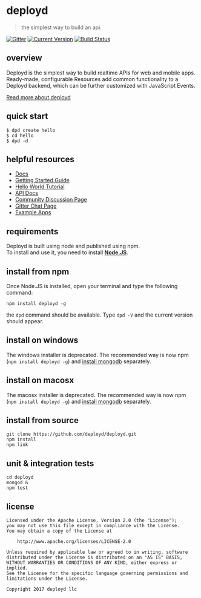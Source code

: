 # deployd

> the simplest way to build an api.

[![Gitter](https://badges.gitter.im/Join%20Chat.svg)](https://gitter.im/deployd/deployd)  [![Current Version](https://img.shields.io/npm/v/deployd.svg?style=flat-square)](https://www.npmjs.org/package/deployd) [![Build Status](https://img.shields.io/travis/deployd/deployd.svg?style=flat-square)](http://travis-ci.org/deployd/deployd)

## overview

Deployd is the simplest way to build realtime APIs for web and mobile apps. Ready-made, configurable Resources add common functionality to a Deployd backend, which can be further customized with JavaScript Events.

[Read more about deployd](http://deployd.com)

## quick start

	$ dpd create hello
	$ cd hello
	$ dpd -d

## helpful resources

 - [Docs](http://docs.deployd.com/)
 - [Getting Started Guide](http://docs.deployd.com/docs/getting-started/what-is-deployd.html)
 - [Hello World Tutorial](http://docs.deployd.com/docs/getting-started/your-first-api.html)
 - [API Docs](http://docs.deployd.com/api)
 - [Community Discussion Page](https://groups.google.com/forum/?fromgroups#!forum/deployd-users)
 - [Gitter Chat Page](https://gitter.im/deployd/deployd)
 - [Example Apps](http://docs.deployd.com/examples/)


## requirements

Deployd is built using node and published using npm.  
To install and use it, you need to install **[Node.JS](https://nodejs.org/en/download/)**.

## install from npm

Once Node.JS is installed, open your terminal and type the following command:

	npm install deployd -g

the `dpd` command should be available. Type `dpd -V` and the current version should appear.

## install on windows

The windows installer is deprecated. The recommended way is now npm (`npm install deployd -g`) and [install mongodb](https://docs.mongodb.com/manual/tutorial/install-mongodb-on-windows/) separately.

## install on macosx

The macosx installer is deprecated. The recommended way is now npm (`npm install deployd -g`) and [install mongodb](http://docs.mongodb.org/manual/tutorial/install-mongodb-on-os-x/) separately.

## install from source

	git clone https://github.com/deployd/deployd.git
	npm install
	npm link

## unit & integration tests

	cd deployd
	mongod &
	npm test

## license

    Licensed under the Apache License, Version 2.0 (the "License");
    you may not use this file except in compliance with the License.
    You may obtain a copy of the License at

        http://www.apache.org/licenses/LICENSE-2.0

    Unless required by applicable law or agreed to in writing, software
    distributed under the License is distributed on an "AS IS" BASIS,
    WITHOUT WARRANTIES OR CONDITIONS OF ANY KIND, either express or implied.
    See the License for the specific language governing permissions and
    limitations under the License.

    Copyright 2017 deployd llc
